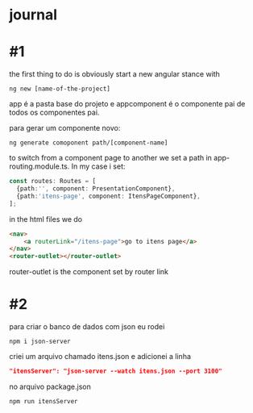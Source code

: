 # journal



# #1

the first thing to do is obviously start  a new  angular stance with



```shell
ng new [name-of-the-project]
```



app é a pasta base do projeto e appcomponent é o componente pai de todos os componentes pai.

para gerar um componente novo:

```shell
ng generate comoponent path/[component-name]
```

to switch from a component page to another we set a path in app-routing.module.ts. In my case i set:

```typescript
const routes: Routes = [
  {path:'', component: PresentationComponent},
  {path:'itens-page', component: ItensPageComponent},
];
```

in the html files we do

```html
<nav>
    <a routerLink="/itens-page">go to itens page</a>
</nav>
<router-outlet></router-outlet>
```

router-outlet is the  component set by router link 



# #2

para criar o banco de dados com json eu rodei

```shell
npm i json-server
```

criei um arquivo chamado itens.json e adicionei a linha

```json
"itensServer": "json-server --watch itens.json --port 3100"
```

no arquivo package.json

```shell
npm run itensServer
```




























